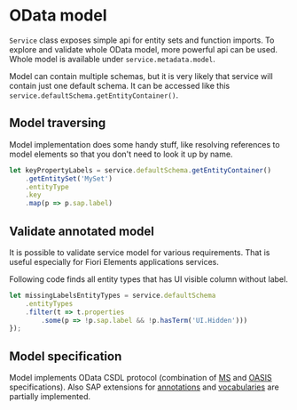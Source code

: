 # OData model

```Service``` class exposes simple api for entity sets and function imports. To explore and validate whole OData model, more powerful api can be used. Whole model is available under ```service.metadata.model```.

Model can contain multiple schemas, but it is very likely that service will contain just one default schema. It can be accessed like this ```service.defaultSchema.getEntityContainer()```.

## Model traversing

Model implementation does some handy stuff, like resolving references to model elements so that you don't need to look it up by name.

```javascript
let keyPropertyLabels = service.defaultSchema.getEntityContainer()
    .getEntitySet('MySet')
    .entityType
    .key
    .map(p => p.sap.label)
```

## Validate annotated model

It is possible to validate service model for various requirements. That is useful especially for Fiori Elements applications services.

Following code finds all entity types that has UI visible column without label.

```javascript
let missingLabelsEntityTypes = service.defaultSchema
    .entityTypes
    .filter(t => t.properties
        .some(p => !p.sap.label && !p.hasTerm('UI.Hidden')))
});
```

## Model specification

Model implements OData CSDL protocol (combination of [MS](https://docs.microsoft.com/en-us/openspecs/windows_protocols/mc-csdl/f7d95765-3b64-4c77-b144-9d28862b0403) and [OASIS](http://docs.oasis-open.org/odata/odata-csdl-xml/v4.01/cs01/odata-csdl-xml-v4.01-cs01.html) specifications). Also SAP extensions for [annotations](https://wiki.scn.sap.com/wiki/display/EmTech/SAP+Annotations+for+OData+Version+2.0) and [vocabularies](https://github.com/SAP/odata-vocabularies) are partially implemented.
